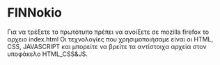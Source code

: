 # FINNokio
Για να τρέξετε το πρωτότυπο πρέπει να ανοίξετε σε mozilla firefox το αρχειο index.html
Οι τεχνολογίες που χρησιμοποιήσαμε είναι οι HTML, CSS, JAVASCRIPT και μπορείτε να βρείτε
τα αντίστοιχα αρχεία στον υποφάκελο HTML_CSS&JS.
